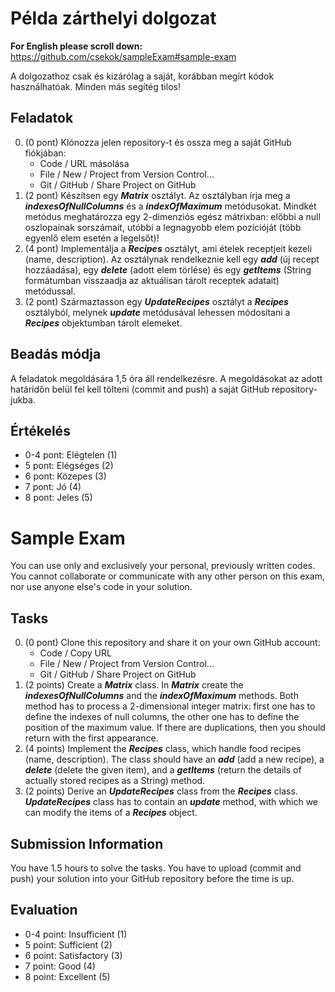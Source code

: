 # Példa zárthelyi dolgozat

**For English please scroll down:** https://github.com/csekok/sampleExam#sample-exam

A dolgozathoz csak és kizárólag a saját, korábban megírt kódok használhatóak. Minden más segítég tilos!

## Feladatok

0. (0 pont) Klónozza jelen repository-t és ossza meg a saját GitHub fiókjában:
   - Code / URL másolása
   - File / New / Project from Version Control...
   - Git / GitHub / Share Project on GitHub
1. (2 pont) Készítsen egy ***Matrix*** osztályt. Az osztályban írja meg a ***indexesOfNullColumns*** és a
   ***indexOfMaximum*** metódusokat. Mindkét metódus meghatározza egy 2-dimenziós egész mátrixban: előbbi a null
   oszlopainak sorszámait, utóbbi a legnagyobb elem pozícióját (több egyenlő elem esetén a legelsőt)!
2. (4 pont) Implementálja a ***Recipes*** osztályt, ami ételek receptjeit kezeli (name, description).
   Az osztálynak rendelkeznie kell egy ***add*** (új recept hozzáadása), egy ***delete*** (adott elem törlése)
   és egy ***getItems*** (String formátumban visszaadja az aktuálisan tárolt receptek adatait) metódussal.
3. (2 pont) Származtasson egy ***UpdateRecipes*** osztályt a ***Recipes*** osztályból, melynek ***update***
   metódusával lehessen módosítani a ***Recipes*** objektumban tárolt elemeket.

## Beadás módja

A feladatok megoldására 1,5 óra áll rendelkezésre. A megoldásokat az adott határidőn belül fel kell tölteni
(commit and push) a saját GitHub repository-jukba.

## Értékelés

* 0-4 pont: Elégtelen (1)
* 5 pont: Elégséges (2)
* 6 pont: Közepes (3)
* 7 pont: Jó (4)
* 8 pont: Jeles (5)

# Sample Exam

You can use only and exclusively your personal, previously written codes. You cannot collaborate or communicate
with any other person on this exam, nor use anyone else's code in your solution.

## Tasks

0. (0 pont) Clone this repository and share it on your own GitHub account:
   - Code / Copy URL
   - File / New / Project from Version Control...
   - Git / GitHub / Share Project on GitHub
1. (2 points) Create a ***Matrix*** class. In ***Matrix*** create the ***indexesOfNullColumns*** and the
   ***indexOfMaximum*** methods. Both method has to process a 2-dimensional integer matrix: first one has to define the
   indexes of null columns, the other one has to define the position of the maximum value. If there are duplications,
   then you should return with the first appearance.
2. (4 points) Implement the ***Recipes*** class, which handle food recipes (name, description).
   The class should have an ***add*** (add a new recipe), a ***delete*** (delete the given item),
   and a ***getItems*** (return the details of actually stored recipes as a String) method.
3. (2 points) Derive an ***UpdateRecipes*** class from the ***Recipes*** class. ***UpdateRecipes*** class has to
   contain an ***update*** method, with which we can modify the items of a ***Recipes*** object.

## Submission Information

You have 1.5 hours to solve the tasks. You have to upload (commit and push) your solution into your GitHub
repository before the time is up.

## Evaluation

* 0-4 point: Insufficient (1)
* 5 point: Sufficient (2)
* 6 point: Satisfactory (3)
* 7 point: Good (4)
* 8 point: Excellent (5)